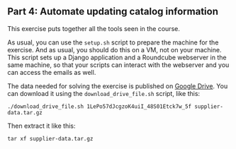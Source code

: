 ## Part 4: Automate updating catalog information

This exercise puts together all the tools seen in the course.

As usual, you can use the `setup.sh` script to prepare the machine for the
exercise. And as usual, you should do this on a VM, not on your machine. This
script sets up a Django application and a Roundcube webserver in the same
machine, so that your scripts can interact with the webserver and you can
access the emails as well.

The data needed for solving the exercise is published on 
[Google Drive](https://drive.google.com/open?id=1LePo57dJcgzoK4uiI_48S01Etck7w_5f).
You can download it using the `download_drive_file.sh` script, like this:

```
./download_drive_file.sh 1LePo57dJcgzoK4uiI_48S01Etck7w_5f supplier-data.tar.gz
```

Then extract it like this:

```
tar xf supplier-data.tar.gz
```

